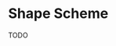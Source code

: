 <!--docs:
title: "Shape Scheming"
layout: detail
section: schemes
excerpt: "Shape theming subsystem (TODO)"
iconId: color
path: /schemes/color/
-->

# Shape Scheme

TODO
